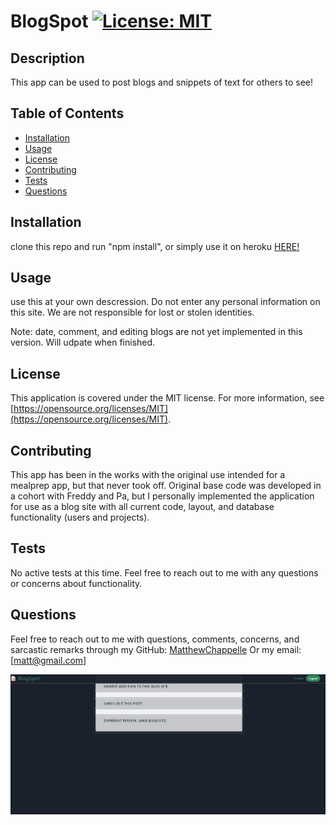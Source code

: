 
# BlogSpot  [![License: MIT](https://img.shields.io/badge/License-MIT-yellow.svg)](https://opensource.org/licenses/MIT)


## Description
This app can be used to post blogs and snippets of text for others to see!

## Table of Contents
- [Installation](#installation)
- [Usage](#usage)
- [License](#license)
- [Contributing](#contributing)
- [Tests](#tests)
- [Questions](#questions)

## Installation
clone this repo and run "npm install", or simply use it on heroku [HERE!](https://radiant-bastion-56885-43d1f1b38765.herokuapp.com)

## Usage
use this at your own descression. Do not enter any personal information on this site. We are not responsible for lost or stolen identities.

Note: date, comment, and editing blogs are not yet implemented in this version. Will udpate when finished.

## License
This application is covered under the MIT license. For more information, see [https://opensource.org/licenses/MIT](https://opensource.org/licenses/MIT).

## Contributing
This app has been in the works with the original use intended for a mealprep app, but that never took off. Original base code was developed in a cohort with Freddy and Pa, but I personally implemented the application for use as a blog site with all current code, layout, and database functionality (users and projects).

## Tests
No active tests at this time. Feel free to reach out to me with any questions or concerns about functionality.

## Questions
Feel free to reach out to me with questions, comments, concerns, and sarcastic remarks through my GitHub: [MatthewChappelle](https://github.com/MatthewChappelle) Or my email: [matt@gmail.com]

![!\[Home Page\](image.png)](resources/images/frontpage.png)